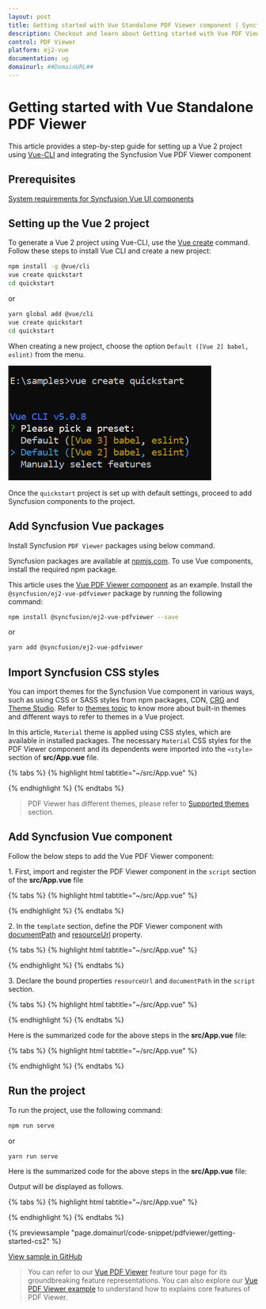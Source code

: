 ```yaml
---
layout: post
title: Getting started with Vue Standalone PDF Viewer component | Syncfusion
description: Checkout and learn about Getting started with Vue PDF Viewer component of Syncfusion Essential JS 2 and more details.
control: PDF Viewer 
platform: ej2-vue
documentation: ug
domainurl: ##DomainURL##
---
```


# Getting started with Vue Standalone PDF Viewer

This article provides a step-by-step guide for setting up a Vue 2 project using [Vue-CLI](https://cli.vuejs.org/) and integrating the Syncfusion Vue PDF Viewer component

## Prerequisites

[System requirements for Syncfusion Vue UI components](https://ej2.syncfusion.com/vue/documentation/system-requirements)

## Setting up the Vue 2 project

To generate a Vue 2 project using Vue-CLI, use the [Vue create](https://cli.vuejs.org/#getting-started) command. Follow these steps to install Vue CLI and create a new project:

```bash
npm install -g @vue/cli
vue create quickstart
cd quickstart
```

or

```bash
yarn global add @vue/cli
vue create quickstart
cd quickstart
```

When creating a new project, choose the option `Default ([Vue 2] babel, eslint)` from the menu.

![Vue 2 project](./images/vue2-terminal.png)

Once the `quickstart` project is set up with default settings, proceed to add Syncfusion components to the project.

## Add Syncfusion Vue packages

Install Syncfusion `PDF Viewer` packages using below command.

Syncfusion packages are available at [npmjs.com](https://www.npmjs.com/search?q=ej2-vue). To use Vue components, install the required npm package.

This article uses the [Vue PDF Viewer component](https://www.syncfusion.com/vue-components/vue-pdf-viewer) as an example. Install the `@syncfusion/ej2-vue-pdfviewer` package by running the following command:

```bash
npm install @syncfusion/ej2-vue-pdfviewer --save
```
or

```bash
yarn add @syncfusion/ej2-vue-pdfviewer
```

## Import Syncfusion CSS styles

You can import themes for the Syncfusion Vue component in various ways, such as using CSS or SASS styles from npm packages, CDN, [CRG](https://ej2.syncfusion.com/javascript/documentation/common/custom-resource-generator/) and [Theme Studio](https://ej2.syncfusion.com/vue/documentation/appearance/theme-studio/). Refer to [themes topic](https://ej2.syncfusion.com/vue/documentation/appearance/theme/) to know more about built-in themes and different ways to refer to themes in a Vue project.

In this article, `Material` theme is applied using CSS styles, which are available in installed packages. The necessary `Material` CSS styles for the PDF Viewer component and its dependents were imported into the `<style>` section of **src/App.vue** file.

{% tabs %}
{% highlight html tabtitle="~/src/App.vue" %}

<style>
  @import '../node_modules/@syncfusion/ej2-base/styles/material.css';
  @import '../node_modules/@syncfusion/ej2-buttons/styles/material.css';
  @import '../node_modules/@syncfusion/ej2-dropdowns/styles/material.css';  
  @import '../node_modules/@syncfusion/ej2-inputs/styles/material.css';  
  @import '../node_modules/@syncfusion/ej2-navigations/styles/material.css';
  @import '../node_modules/@syncfusion/ej2-popups/styles/material.css';
  @import '../node_modules/@syncfusion/ej2-splitbuttons/styles/material.css';
  @import '../node_modules/@syncfusion/ej2-lists/styles/material.css';
  @import '../node_modules/@syncfusion/ej2-vue-pdfviewer/styles/material.css';
</style>

{% endhighlight %}
{% endtabs %}


> PDF Viewer has different themes, please refer to [Supported themes](../appearance/theme) section.

## Add Syncfusion Vue component

Follow the below steps to add the Vue PDF Viewer component:

1\. First, import and register the PDF Viewer component in the `script` section of the **src/App.vue** file

{% tabs %}
{% highlight html tabtitle="~/src/App.vue" %}

<script>
import { PdfViewerComponent, Toolbar, Magnification, Navigation, LinkAnnotation, 
         BookmarkView,ThumbnailView, Print,TextSelection, TextSearch, 
         Annotation, FormDesigner, FormFields, PageOrganizer} from '@syncfusion/ej2-vue-pdfviewer';

}
</script>

{% endhighlight %}
{% endtabs %}

2\. In the `template` section, define the PDF Viewer component with [documentPath](https://ej2.syncfusion.com/vue/documentation/api/pdfviewer#documentpath) and [resourceUrl](https://helpej2.syncfusion.com/vue/documentation/api/pdfviewer/#resourceurl) property.

{% tabs %}
{% highlight html tabtitle="~/src/App.vue" %}

<template>
  <div id="app">
    <ejs-pdfviewer 
      id="pdfViewer" 
      :resourceUrl="resourceUrl" 
      :documentPath="documentPath"> 
    </ejs-pdfviewer>
  </div>
</template>

{% endhighlight %}
{% endtabs %}

3\. Declare the bound properties `resourceUrl` and `documentPath` in the `script` section.

{% tabs %}
{% highlight html tabtitle="~/src/App.vue" %}

<script>

import { PdfViewerComponent, Toolbar, Magnification, Navigation, LinkAnnotation, 
         BookmarkView,ThumbnailView, Print,TextSelection, TextSearch, 
         Annotation, FormDesigner, FormFields, PageOrganizer } from '@syncfusion/ej2-vue-pdfviewer';

  export default {

  name: 'App',

  components: {
    "ejs-pdfviewer": PdfViewerComponent
  },

    data () {
      return {
        resourceUrl:'https://cdn.syncfusion.com/ej2/26.2.11/dist/ej2-pdfviewer-lib',
        documentPath:"https://cdn.syncfusion.com/content/pdf/pdf-succinctly.pdf"
      };
    },

    provide: {
      PdfViewer: [ Toolbar, Magnification, Navigation, LinkAnnotation, BookmarkView, ThumbnailView, 
                   Print, TextSelection, TextSearch, Annotation, FormDesigner, FormFields, PageOrganizer ]}
}

</script>

{% endhighlight %}
{% endtabs %}

Here is the summarized code for the above steps in the **src/App.vue** file:

{% tabs %}
{% highlight html tabtitle="~/src/App.vue" %}

<template>
  <ejs-pdfviewer 
    id="pdfViewer" 
    :resourceUrl="resourceUrl" 
    :documentPath="documentPath">
  </ejs-pdfviewer>
</template>

<script>
  import { PdfViewerComponent, Toolbar, Magnification, Navigation, LinkAnnotation, BookmarkView, 
           ThumbnailView, Print, TextSelection, TextSearch, Annotation, FormDesigner, FormFields, PageOrganizer } from '@syncfusion/ej2-vue-pdfviewer';

  export default {
    name: 'App',

    components: {
      "ejs-pdfviewer": PdfViewerComponent
    },

    data() {
      return {
        resourceUrl: 'https://cdn.syncfusion.com/ej2/26.2.11/dist/ej2-pdfviewer-lib',
        documentPath: "https://cdn.syncfusion.com/content/pdf/pdf-succinctly.pdf"
      };
    },
    provide: {
      PdfViewer: [ Toolbar, Magnification, Navigation, LinkAnnotation, BookmarkView, ThumbnailView,
                   Print, TextSelection, TextSearch, Annotation, FormDesigner, FormFields, PageOrganizer ]
    }
  }
</script>

<style>
  @import '../node_modules/@syncfusion/ej2-base/styles/material.css';
  @import '../node_modules/@syncfusion/ej2-buttons/styles/material.css';
  @import '../node_modules/@syncfusion/ej2-dropdowns/styles/material.css';  
  @import '../node_modules/@syncfusion/ej2-inputs/styles/material.css';  
  @import '../node_modules/@syncfusion/ej2-navigations/styles/material.css';
  @import '../node_modules/@syncfusion/ej2-popups/styles/material.css';
  @import '../node_modules/@syncfusion/ej2-splitbuttons/styles/material.css';
  @import '../node_modules/@syncfusion/ej2-lists/styles/material.css';
  @import '../node_modules/@syncfusion/ej2-vue-pdfviewer/styles/material.css';
</style>

{% endhighlight %}
{% endtabs %}

## Run the project

To run the project, use the following command:

```bash
npm run serve
```

or

```bash
yarn run serve
```

Here is the summarized code for the above steps in the **src/App.vue** file:

Output will be displayed as follows.

{% tabs %}
{% highlight html tabtitle="~/src/App.vue" %}
<template>
  <div id="app">
    <ejs-pdfviewer 
      id="pdfViewer" 
      :documentPath="documentPath"
      :resourceUrl="resourceUrl"> 
    </ejs-pdfviewer>
  </div>
</template>

<script>
import Vue from 'vue';
import { PdfViewerPlugin, Toolbar, Magnification, Navigation, LinkAnnotation, 
         BookmarkView, ThumbnailView, Print, TextSelection, TextSearch, 
         Annotation, FormDesigner, FormFields, PageOrganizer } from '@syncfusion/ej2-vue-pdfviewer';
Vue.use(PdfViewerPlugin);
export default {
  name: 'app',
  data () {
    return {
      documentPath:"https://cdn.syncfusion.com/content/pdf/pdf-succinctly.pdf",
      resourceUrl:"https://cdn.syncfusion.com/ej2/26.2.11/dist/ej2-pdfviewer-lib",
    };
  },

  provide: {
    PdfViewer: [ Toolbar, Magnification, Navigation, LinkAnnotation, BookmarkView, ThumbnailView,
                 Print, TextSelection, TextSearch, Annotation, FormFields, FormDesigner, PageOrganizer ]
  }
}
</script>
{% endhighlight %}
{% endtabs %}
        
{% previewsample "page.domainurl/code-snippet/pdfviewer/getting-started-cs2" %}

[View sample in GitHub](https://github.com/SyncfusionExamples/vue-pdf-viewer-examples/tree/master/Getting%20Started%20-%20Standalone)

> You can refer to our [Vue PDF Viewer](https://www.syncfusion.com/vue-components/vue-pdf-viewer) feature tour page for its groundbreaking feature representations. You can also explore our [Vue PDF Viewer example](https://ej2.syncfusion.com/vue/demos/#/material/pdfviewer/default.html) to understand how to explains core features of PDF Viewer.
